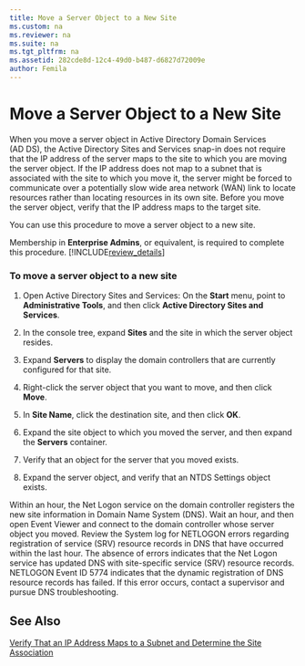 ```yaml
---
title: Move a Server Object to a New Site
ms.custom: na
ms.reviewer: na
ms.suite: na
ms.tgt_pltfrm: na
ms.assetid: 282cde8d-12c4-49d0-b487-d6827d72009e
author: Femila
---
```

# Move a Server Object to a New Site
  When you move a server object in Active Directory Domain Services \(AD DS\), the Active Directory Sites and Services snap\-in does not require that the IP address of the server maps to the site to which you are moving the server object. If the IP address does not map to a subnet that is associated with the site to which you move it, the server might be forced to communicate over a potentially slow wide area network \(WAN\) link to locate resources rather than locating resources in its own site. Before you move the server object, verify that the IP address maps to the target site.  
  
 You can use this procedure to move a server object to a new site.  
  
 Membership in **Enterprise Admins**, or equivalent, is required to complete this procedure. [!INCLUDE[review_details](../Token/review_details_md.md)]  
  
### To move a server object to a new site  
  
1.  Open Active Directory Sites and Services: On the **Start** menu, point to **Administrative Tools**, and then click **Active Directory Sites and Services**.  
  
2.  In the console tree, expand **Sites** and the site in which the server object resides.  
  
3.  Expand **Servers** to display the domain controllers that are currently configured for that site.  
  
4.  Right\-click the server object that you want to move, and then click **Move**.  
  
5.  In **Site Name**, click the destination site, and then click **OK**.  
  
6.  Expand the site object to which you moved the server, and then expand the **Servers** container.  
  
7.  Verify that an object for the server that you moved exists.  
  
8.  Expand the server object, and verify that an NTDS Settings object exists.  
  
 Within an hour, the Net Logon service on the domain controller registers the new site information in Domain Name System \(DNS\). Wait an hour, and then open Event Viewer and connect to the domain controller whose server object you moved. Review the System log for NETLOGON errors regarding registration of service \(SRV\) resource records in DNS that have occurred within the last hour. The absence of errors indicates that the Net Logon service has updated DNS with site\-specific service \(SRV\) resource records. NETLOGON Event ID 5774 indicates that the dynamic registration of DNS resource records has failed. If this error occurs, contact a supervisor and pursue DNS troubleshooting.  
  
## See Also  
 [Verify That an IP Address Maps to a Subnet and Determine the Site Association](../Topic/Verify-That-an-IP-Address-Maps-to-a-Subnet-and-Determine-the-Site-Association.md)  
  
  